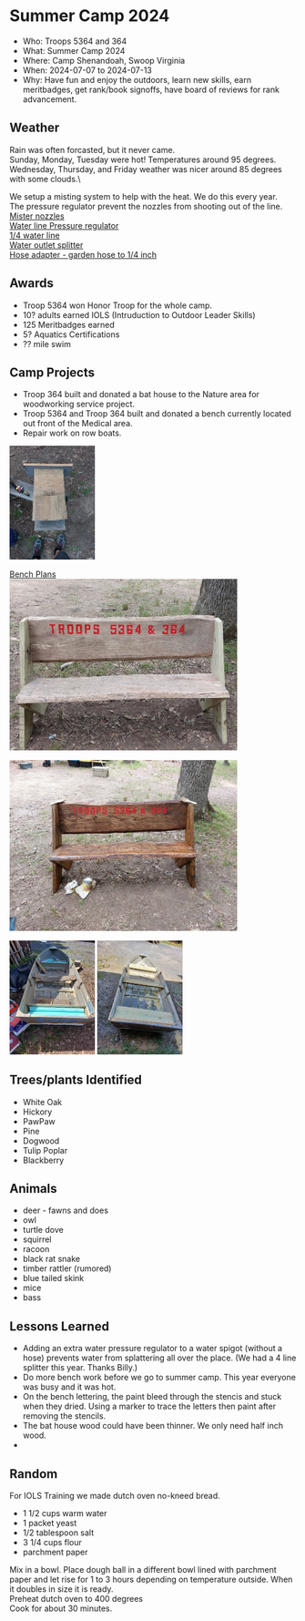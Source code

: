 # Summer Camp 2024
- Who: Troops 5364 and 364
- What: Summer Camp 2024 
- Where: Camp Shenandoah, Swoop Virginia 
- When: 2024-07-07 to 2024-07-13
- Why: Have fun and enjoy the outdoors, learn new skills, earn meritbadges, get rank/book signoffs, have board of reviews for rank advancement.

## Weather

Rain was often forcasted, but it never came.\
Sunday, Monday, Tuesday were hot! Temperatures around 95 degrees.\
Wednesday, Thursday, and Friday weather was nicer around 85 degrees with some clouds.\

We setup a misting system to help with the heat. We do this every year.\
The pressure regulator prevent the nozzles from shooting out of the line.\
[Mister nozzles](https://www.amazon.com/dp/B0922PCQSG?ref=ppx_yo2ov_dt_b_product_details&th=1)\
[Water line Pressure regulator](https://www.homedepot.com/p/Rain-Bird-Drip-25-psi-Pressure-Regulator-for-3-4-in-FHT-x-3-4-in-MHT-HT07525PSX/202262484)\
[1/4 water line](https://www.homedepot.com/p/Rain-Bird-1-4-in-x-100-ft-Distribution-Tubing-for-Drip-Irrigation-T22-100SX/202078362)\
[Water outlet splitter](https://www.homedepot.com/p/Morvat-Brass-Garden-Hose-Splitter-Heavy-Duty-2-Way-Hose-Connector-Fitting-MOR-BCONNECTOR-2-A/316286197)\
[Hose adapter - garden hose to 1/4 inch](https://www.homedepot.com/p/Everbilt-3-4-in-FHT-x-1-4-in-O-D-Compression-Brass-Adapter-Fitting-801789/207176917)


## Awards 

- Troop 5364 won Honor Troop for the whole camp.
- 10? adults earned IOLS (Intruduction to Outdoor Leader Skills)
- 125 Meritbadges earned
- 5? Aquatics Certifications
- ?? mile swim

## Camp Projects

- Troop 364 built and donated a bat house to the Nature area for woodworking service project.
- Troop 5364 and Troop 364 built and donated a bench currently located out front of the Medical area.
- Repair work on row boats.

<img src="../images/summer_camp_2024/Birdhouse.jpg" alt="bat house" width="150"/>

[Bench Plans](https://rogueengineer.com/diy-outdoor-bench-plans-with-back/)\
<img src="../images/summer_camp_2024/bench_unstained.jpg" alt="bench unstained" width="400"/>

<img src="../images/summer_camp_2024/bench_stained.jpg" alt="bench unstained" width="400"/>

<img src="../images/summer_camp_2024/boat_repair_before.jpg" alt="bench unstained" width="150"/> <img src="../images/summer_camp_2024/boat_repair_after.jpg" alt="bench unstained" width="150"/>

## Trees/plants Identified
- White Oak
- Hickory
- PawPaw
- Pine
- Dogwood
- Tulip Poplar
- Blackberry

  
## Animals
- deer - fawns and does
- owl
- turtle dove
- squirrel
- racoon
- black rat snake
- timber rattler (rumored)
- blue tailed skink
- mice
- bass
   
## Lessons Learned 

- Adding an extra water pressure regulator to a water spigot (without a hose) prevents water from splattering all over the place. (We had a 4 line splitter this year. Thanks Billy.)
- Do more bench work before we go to summer camp. This year everyone was busy and it was hot.
- On the bench lettering, the paint bleed through the stencis and stuck when they dried. Using a marker to trace the letters then paint after removing the stencils.
- The bat house wood could have been thinner. We only need half inch wood.
- 

## Random

For IOLS Training we made dutch oven no-kneed bread.

- 1 1/2 cups warm water
- 1 packet yeast
- 1/2 tablespoon salt
- 3 1/4 cups flour
- parchment paper

Mix in a bowl. Place dough ball in a different bowl lined with parchment paper and let rise for 1 to 3 hours depending on temperature outside. When it doubles in size it is ready.\
Preheat dutch oven to 400 degrees\
Cook for about 30 minutes.


